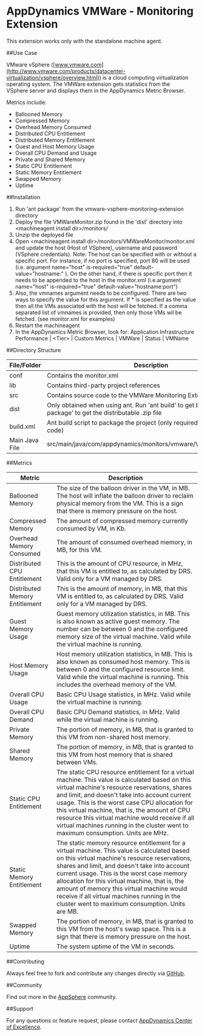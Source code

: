 # AppDynamics VMWare - Monitoring Extension

This extension works only with the standalone machine agent.

##Use Case

VMware vSphere ([www.vmware.com](http://www.vmware.com/products/datacenter-virtualization/vsphere/overview.html)) is a cloud computing virtualization operating system. The VMWare extension gets statistics from the VSphere server and displays them in the AppDynamics Metric Browser.

Metrics include:

* Ballooned Memory
* Compressed Memory
* Overhead Memory Consumed
* Distributed CPU Entitlement
* Distributed Memory Entitlement
* Guest and Host Memory Usage
* Overall CPU Demand and Usage
* Private and Shared Memory
* Static CPU Entitlement
* Static Memory Entitlement
* Swapped Memory
* Uptime


##Installation

1. Run 'ant package' from the vmware-vsphere-monitoring-extension directory
2. Deploy the file VMWareMonitor.zip found in the 'dist' directory into \<machineagent install dir\>/monitors/
3. Unzip the deployed file
4. Open \<machineagent install dir\>/monitors/VMWareMonitor/monitor.xml and update the host (Host of VSphere), username and password (VSphere credentials). Note: The host can be specified with or without a specific port. For instance, if no port is specified, port 80 will be used (i.e. argument name="host" is-required="true" default-value="hostname:" ). On the other hand, if there is specific port then it needs to be appended to the host in the monitor.xml (i.e.argument name="host" is-required="true" default-value="hostname:port")
5. Also, the vmnames argument needs to be configured. There are two ways to specify the value for this argument. If * is specified as the value then all the VMs associated with the host will be fetched. If a comma separated list of vmnames is provided, then only those VMs wil be fetched. (see monitor.xml for examples)
6. Restart the machineagent
7. In the AppDynamics Metric Browser, look for: Application Infrastructure Performance  | \<Tier\> | Custom Metrics | VMWare | Status | VMName


##Directory Structure

| File/Folder | Description |
| --- | --- |
| conf | Contains the monitor.xml |
| lib | Contains third-party project references |
| src | Contains source code to the VMWare Monitoring Extension |
| dist | Only obtained when using ant. Run 'ant build' to get binaries. Run 'ant package' to get the distributable .zip file |
| build.xml | Ant build script to package the project (only required if changing java code) |
| Main Java File | src/main/java/com/appdynamics/monitors/vmware/VMWareMonitor.java


##Metrics

Metric | Description |
| --- | --- |
| Ballooned Memory | The size of the balloon driver in the VM, in MB. The host will inflate the balloon driver to reclaim physical memory from the VM. This is a sign that there is memory pressure on the host. |
| Compressed Memory | The amount of compressed memory currently consumed by VM, in Kb. |
| Overhead Memory Consumed | The amount of consumed overhead memory, in MB, for this VM. |
| Distributed CPU Entitlement | This is the amount of CPU resource, in MHz, that this VM is entitled to, as calculated by DRS. Valid only for a VM managed by DRS.  |
| Distributed Memory Entitlement | This is the amount of memory, in MB, that this VM is entitled to, as calculated by DRS. Valid only for a VM managed by DRS. |
| Guest Memory Usage | Guest memory utilization statistics, in MB. This is also known as active guest memory. The number can be between 0 and the configured memory size of the virtual machine. Valid while the virtual machine is running. |
| Host Memory Usage | Host memory utilization statistics, in MB. This is also known as consumed host memory. This is between 0 and the configured resource limit. Valid while the virtual machine is running. This includes the overhead memory of the VM. |
| Overall CPU Usage | Basic CPU Usage statistics, in MHz. Valid while the virtual machine is running.  |
| Overall CPU Demand | Basic CPU Demand statistics, in MHz. Valid while the virtual machine is running.  |
| Private Memory | The portion of memory, in MB, that is granted to this VM from non-shared host memory. |
| Shared Memory | The portion of memory, in MB, that is granted to this VM from host memory that is shared between VMs.  |
| Static CPU Entitlement | The static CPU resource entitlement for a virtual machine. This value is calculated based on this virtual machine's resource reservations, shares and limit, and doesn't take into account current usage. This is the worst case CPU allocation for this virtual machine, that is, the amount of CPU resource this virtual machine would receive if all virtual machines running in the cluster went to maximum consumption. Units are MHz. |
| Static Memory Entitlement | The static memory resource entitlement for a virtual machine. This value is calculated based on this virtual machine's resource reservations, shares and limit, and doesn't take into account current usage. This is the worst case memory allocation for this virtual machine, that is, the amount of memory this virtual machine would receive if all virtual machines running in the cluster went to maximum consumption. Units are MB. |
| Swapped Memory | The portion of memory, in MB, that is granted to this VM from the host's swap space. This is a sign that there is memory pressure on the host.  |
| Uptime | The system uptime of the VM in seconds. |



##Contributing

Always feel free to fork and contribute any changes directly via [GitHub](https://github.com/Appdynamics/vmware-vsphere-monitoring-extension).

##Community

Find out more in the [AppSphere](http://appsphere.appdynamics.com/t5/Extensions/VMware-vSphere-Monitoring-Extension/idi-p/839) community.

##Support

For any questions or feature request, please contact [AppDynamics Center of Excellence](mailto:ace-request@appdynamics.com).
